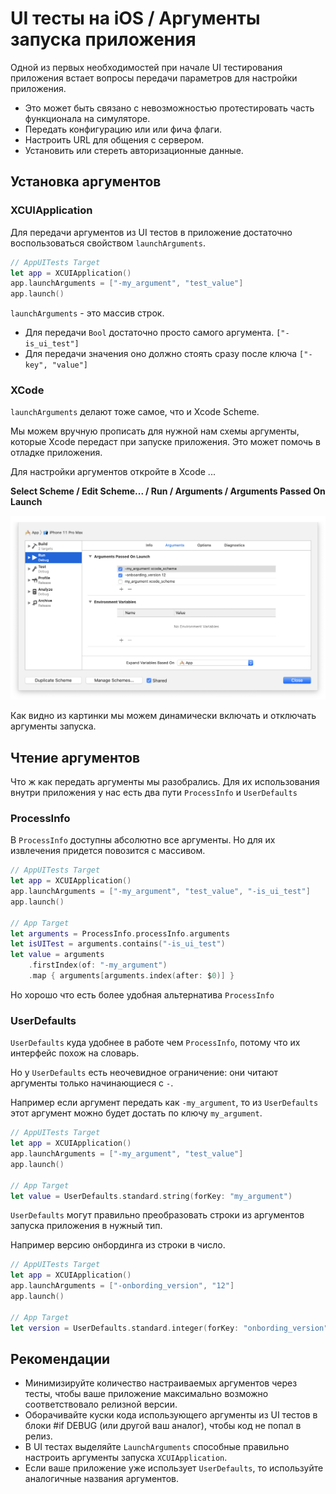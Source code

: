 #  UI тесты на iOS / Аргументы запуска приложения

Одной из первых необходимостей при начале UI тестирования приложения встает вопросы передачи параметров для настройки приложения.

- Это может быть связано с невозможностью протестировать часть функционала на симуляторе.
- Передать конфигурацию или или фича флаги.
- Настроить URL для общения с сервером.
- Установить или стереть авторизационные данные.

## Установка аргументов

### XCUIApplication

Для передачи аргументов из UI тестов в приложение достаточно воспользоваться свойством `launchArguments`.

```swift
// AppUITests Target
let app = XCUIApplication()
app.launchArguments = ["-my_argument", "test_value"]
app.launch()
```

`launchArguments` - это массив строк.

- Для передачи `Bool` достаточно просто самого аргумента. `["-is_ui_test"]`
- Для передачи значения оно должно стоять сразу после ключа `["-key", "value"]`

### XCode

`launchArguments` делают тоже самое, что и Xcode Scheme.

Мы можем вручную прописать для нужной нам схемы аргументы, которые Xcode передаст при запуске приложения. Это может помочь в отладке приложения.

Для настройки аргументов откройте в Xcode ...

**Select Scheme / Edit Scheme... / Run /  Arguments / Arguments Passed On Launch**

![Xcode scheme settings](Images/xcode_scheme.png)

Как видно из картинки мы можем динамически включать и отключать аргументы запуска.

## Чтение аргументов

Что ж как передать аргументы мы разобрались. Для их использования внутри приложения у нас есть два пути `ProcessInfo` и `UserDefaults`

### ProcessInfo

В `ProcessInfo` доступны абсолютно все аргументы.
Но для их извлечения придется повозится с массивом.

```swift
// AppUITests Target
let app = XCUIApplication()
app.launchArguments = ["-my_argument", "test_value", "-is_ui_test"]
app.launch()

// App Target
let arguments = ProcessInfo.processInfo.arguments
let isUITest = arguments.contains("-is_ui_test")
let value = arguments
    .firstIndex(of: "-my_argument")
    .map { arguments[arguments.index(after: $0)] }
```
Но хорошо что есть более удобная альтернатива  `ProcessInfo`

### UserDefaults

`UserDefaults` куда удобнее в работе чем  `ProcessInfo`, потому что их интерфейс похож на словарь.

Но у `UserDefaults` есть неочевидное ограничение: они читают аргументы только начинающиеся с `-`.

Например если аргумент передать как `-my_argument`,
то из `UserDefaults` этот аргумент можно будет достать по ключу `my_argument`.

```swift
// AppUITests Target
let app = XCUIApplication()
app.launchArguments = ["-my_argument", "test_value"]
app.launch()

// App Target
let value = UserDefaults.standard.string(forKey: "my_argument")
```

`UserDefaults`  могут правильно преобразовать строки из аргументов запуска приложения в нужный тип.

Например версию онбординга из строки в число.

```swift
// AppUITests Target
let app = XCUIApplication()
app.launchArguments = ["-onbording_version", "12"]
app.launch()

// App Target
let version = UserDefaults.standard.integer(forKey: "onbording_version")
```

## Рекомендации

- Минимизируйте количество настраиваемых аргументов через тесты, чтобы ваше приложение максимально возможно соответствовало релизной версии.
- Оборачивайте куски кода использующего аргументы из UI тестов в блоки #if DEBUG (или другой ваш аналог), чтобы код не попал в релиз.
- В UI тестах выделяйте `LaunchArguments`  способные правильно настроить аргументы запуска  `XCUIApplication`.
- Если ваше приложение уже использует  `UserDefaults`, то используйте аналогичные названия аргументов.
